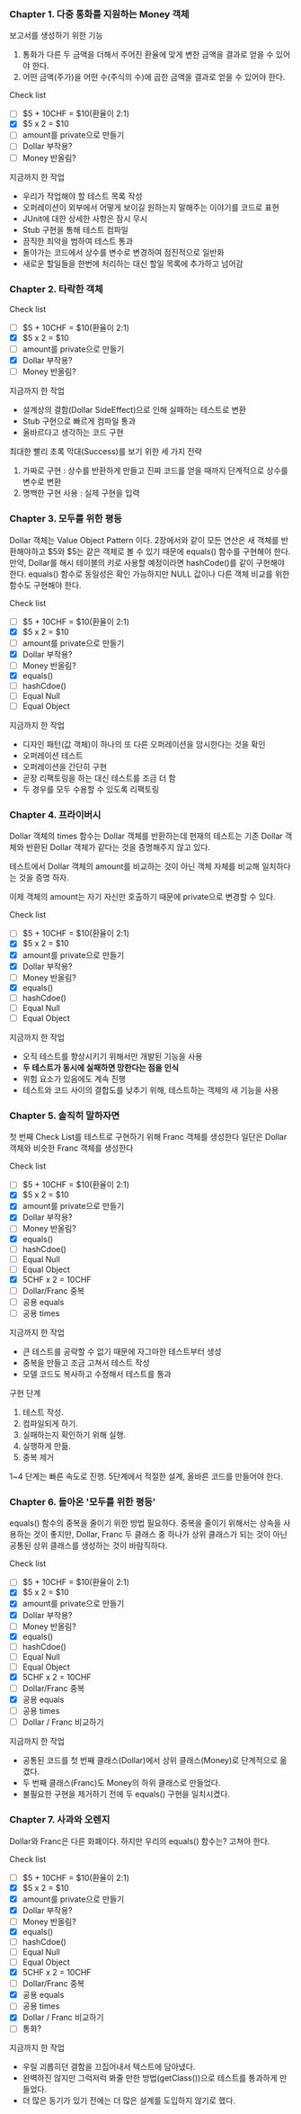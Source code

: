 ### **Chapter 1. 다중 통화를 지원하는 Money 객체**

보고서를 생성하기 위한 기능
1. 통화가 다른 두 금액을 더해서 주어진 환율에 맞게 변한 금액을 결과로 얻을 수 있어야 한다.
2. 어떤 금액(주가)을 어떤 수(주식의 수)에 곱한 금액을 결과로 얻을 수 있어야 한다.

Check list
- [ ] $5 + 10CHF = $10(환율이 2:1)
- [x] $5 x 2 = $10
- [ ] amount를 private으로 만들기
- [ ] Dollar 부작용?
- [ ] Money 반올림?

지금까지 한 작업
- 우리가 작업해야 할 테스트 목록 작성
- 오퍼레이션이 외부에서 어떻게 보이길 원하는지 말해주는 이야기를 코드로 표현
- JUnit에 대한 상세한 사항은 잠시 무시
- Stub 구현을 통해 테스트 컴파일
- 끔직한 죄악을 범하여 테스트 통과
- 돌아가는 코드에서 상수를 변수로 변경하여 점진적으로 일반화
- 새로운 할일들을 한번에 처리하는 대신 할일 목록에 추가하고 넘어감

### **Chapter 2. 타락한 객체**

Check list
- [ ] $5 + 10CHF = $10(환율이 2:1)
- [x] $5 x 2 = $10
- [ ] amount를 private으로 만들기
- [x] Dollar 부작용?
- [ ] Money 반올림?

지금까지 한 작업
- 설계상의 결함(Dollar SideEffect)으로 인해 실패하는 테스트로 변환
- Stub 구현으로 빠르게 컴파일 통과
- 올바르다고 생각하는 코드 구현

최대한 빨리 초록 막대(Success)를 보기 위한 세 가지 전략
1. 가짜로 구현 : 상수를 반환하게 만들고 진짜 코드를 얻을 때까지 단계적으로 상수를 변수로 변환
2. 명백한 구현 사용 : 실제 구현을 입력

### **Chapter 3. 모두를 위한 평등**

Dollar 객체는 Value Object Pattern 이다.
2장에서와 같이 모든 연산은 새 객체를 반환해야하고 $5와 $5는 같은 객체로 볼 수 있기 때문에 equals() 함수를 구현해야 한다.
만약, Dollar를 해시 테이블의 키로 사용할 예정이라면 hashCode()를 같이 구현해야 한다.
equals() 함수로 동일성은 확인 가능하지만 NULL 값이나 다른 객체 비교를 위한 함수도 구현해야 한다. 

Check list
- [ ] $5 + 10CHF = $10(환율이 2:1)
- [x] $5 x 2 = $10
- [ ] amount를 private으로 만들기
- [x] Dollar 부작용?
- [ ] Money 반올림?
- [x] equals()
- [ ] hashCdoe()
- [ ] Equal Null
- [ ] Equal Object

지금까지 한 작업
- 디자인 패턴(값 객체)이 하나의 또 다른 오퍼레이션을 암시한다는 것을 확인
- 오퍼레이션 테스트
- 오퍼레이션을 간단히 구현
- 곧장 리팩토링을 하는 대신 테스트를 조금 더 함
- 두 경우를 모두 수용할 수 있도록 리팩토링

### **Chapter 4. 프라이버시**

Dollar 객체의 times 함수는 Dollar 객체를 반환하는데 
현재의 테스트는 기존 Dollar 객체와 반환된 Dollar 객체가 같다는 것을 증명해주지 않고 있다.

테스트에서 Dollar 객체의 amount를 비교하는 것이 아닌 객체 자체를 비교해 일치하다는 것을 증명 하자.

이제 객체의 amount는 자기 자신만 호출하기 때문에 private으로 변경할 수 있다.

Check list
- [ ] $5 + 10CHF = $10(환율이 2:1)
- [x] $5 x 2 = $10
- [x] amount를 private으로 만들기
- [x] Dollar 부작용?
- [ ] Money 반올림?
- [x] equals()
- [ ] hashCdoe()
- [ ] Equal Null
- [ ] Equal Object

지금까지 한 작업
- 오직 테스트를 향상시키기 위해서만 개발된 기능을 사용
- **두 테스트가 동시에 실패하면 망한다는 점을 인식**
- 위험 요소가 있음에도 계속 진행
- 테스트와 코드 사이의 결합도를 낮추기 위해, 테스트하는 객체의 새 기능을 사용

### **Chapter 5. 솔직히 말하자면**

첫 번째 Check List를 테스트로 구현하기 위해 Franc 객체를 생성한다
일단은 Dollar 객체와 비슷한 Franc 객체를 생성한다

Check list
- [ ] $5 + 10CHF = $10(환율이 2:1)
- [x] $5 x 2 = $10
- [x] amount를 private으로 만들기
- [x] Dollar 부작용?
- [ ] Money 반올림?
- [x] equals()
- [ ] hashCdoe()
- [ ] Equal Null
- [ ] Equal Object
- [x] 5CHF x 2 = 10CHF
- [ ] Dollar/Franc 중복
- [ ] 공용 equals
- [ ] 공용 times

지금까지 한 작업
- 큰 테스트를 공략할 수 없기 때문에 자그마한 테스트부터 생성
- 중복을 만들고 조금 고쳐서 테스트 작성
- 모델 코드도 복사하고 수정해서 테스트를 통과

구현 단계
1. 테스트 작성.
2. 컴파일되게 하기.
3. 실패하는지 확인하기 위해 실행.
4. 실행하게 만듦.
5. 중복 제거

1~4 단계는 빠른 속도로 진행.
5단계에서 적절한 설계, 올바른 코드를 만들어야 한다.

### **Chapter 6. 돌아온 '모두를 위한 평등'**

equals() 함수의 중복을 줄이기 위한 방법 필요하다.
중복을 줄이기 위해서는 상속을 사용하는 것이 좋지만, Dollar, Franc 두 클래스 중 하나가 상위 클래스가 되는 것이 아닌
공통된 상위 클래스를 생성하는 것이 바람직하다.

Check list
- [ ] $5 + 10CHF = $10(환율이 2:1)
- [x] $5 x 2 = $10
- [x] amount를 private으로 만들기
- [x] Dollar 부작용?
- [ ] Money 반올림?
- [x] equals()
- [ ] hashCdoe()
- [ ] Equal Null
- [ ] Equal Object
- [x] 5CHF x 2 = 10CHF
- [ ] Dollar/Franc 중복
- [x] 공용 equals
- [ ] 공용 times
- [ ] Dollar / Franc 비교하기

지금까지 한 작업
- 공통된 코드를 첫 번째 클래스(Dollar)에서 상위 클래스(Money)로 단계적으로 옮겼다.
- 두 번째 클래스(Franc)도 Money의 하위 클래스로 만들었다.
- 불필요한 구현을 제거하기 전에 두 equals() 구현을 일치시켰다.

### **Chapter 7. 사과와 오렌지**

Dollar와 Franc은 다른 화폐이다.
하지만 우리의 equals() 함수는? 고쳐야 한다.

Check list
- [ ] $5 + 10CHF = $10(환율이 2:1)
- [x] $5 x 2 = $10
- [x] amount를 private으로 만들기
- [x] Dollar 부작용?
- [ ] Money 반올림?
- [x] equals()
- [ ] hashCdoe()
- [ ] Equal Null
- [ ] Equal Object
- [x] 5CHF x 2 = 10CHF
- [ ] Dollar/Franc 중복
- [x] 공용 equals
- [ ] 공용 times
- [x] Dollar / Franc 비교하기
- [ ] 통화?

지금까지 한 작업
- 우릴 괴롭히던 결함을 끄집어내서 텍스트에 담아냈다.
- 완벽하진 않지만 그럭저럭 봐줄 만한 방법(getClass())으로 테스트를 통과하게 만들었다.
- 더 많은 동기가 있기 전에는 더 많은 설계를 도입하지 않기로 했다.